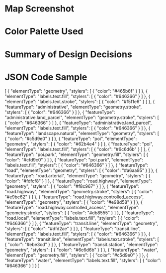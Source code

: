 # Map Screenshot

# Color Palette Used

# Summary of Design Decisions

# JSON Code Sample
[
  {
    "elementType": "geometry",
    "stylers": [
      {
        "color": "#465b6f"
      }
    ]
  },
  {
    "elementType": "labels.text.fill",
    "stylers": [
      {
        "color": "#646366"
      }
    ]
  },
  {
    "elementType": "labels.text.stroke",
    "stylers": [
      {
        "color": "#f5f1e6"
      }
    ]
  },
  {
    "featureType": "administrative",
    "elementType": "geometry.stroke",
    "stylers": [
      {
        "color": "#646366"
      }
    ]
  },
  {
    "featureType": "administrative.land_parcel",
    "elementType": "geometry.stroke",
    "stylers": [
      {
        "color": "#646366"
      }
    ]
  },
  {
    "featureType": "administrative.land_parcel",
    "elementType": "labels.text.fill",
    "stylers": [
      {
        "color": "#646366"
      }
    ]
  },
  {
    "featureType": "landscape.natural",
    "elementType": "geometry",
    "stylers": [
      {
        "color": "#c5d9e0"
      }
    ]
  },
  {
    "featureType": "poi",
    "elementType": "geometry",
    "stylers": [
      {
        "color": "#62b4e4"
      }
    ]
  },
  {
    "featureType": "poi",
    "elementType": "labels.text.fill",
    "stylers": [
      {
        "color": "#6c6d6b"
      }
    ]
  },
  {
    "featureType": "poi.park",
    "elementType": "geometry.fill",
    "stylers": [
      {
        "color": "#cfd9c0"
      }
    ]
  },
  {
    "featureType": "poi.park",
    "elementType": "labels.text.fill",
    "stylers": [
      {
        "color": "#646366"
      }
    ]
  },
  {
    "featureType": "road",
    "elementType": "geometry",
    "stylers": [
      {
        "color": "#a6aa95"
      }
    ]
  },
  {
    "featureType": "road.arterial",
    "elementType": "geometry",
    "stylers": [
      {
        "color": "#fdfcf8"
      }
    ]
  },
  {
    "featureType": "road.highway",
    "elementType": "geometry",
    "stylers": [
      {
        "color": "#f8c967"
      }
    ]
  },
  {
    "featureType": "road.highway",
    "elementType": "geometry.stroke",
    "stylers": [
      {
        "color": "#e9bc62"
      }
    ]
  },
  {
    "featureType": "road.highway.controlled_access",
    "elementType": "geometry",
    "stylers": [
      {
        "color": "#e98d58"
      }
    ]
  },
  {
    "featureType": "road.highway.controlled_access",
    "elementType": "geometry.stroke",
    "stylers": [
      {
        "color": "#db8555"
      }
    ]
  },
  {
    "featureType": "road.local",
    "elementType": "labels.text.fill",
    "stylers": [
      {
        "color": "#646366"
      }
    ]
  },
  {
    "featureType": "transit.line",
    "elementType": "geometry",
    "stylers": [
      {
        "color": "#dfd2ae"
      }
    ]
  },
  {
    "featureType": "transit.line",
    "elementType": "labels.text.fill",
    "stylers": [
      {
        "color": "#646366"
      }
    ]
  },
  {
    "featureType": "transit.line",
    "elementType": "labels.text.stroke",
    "stylers": [
      {
        "color": "#ebe3cd"
      }
    ]
  },
  {
    "featureType": "transit.station",
    "elementType": "geometry",
    "stylers": [
      {
        "color": "#6c6d6b"
      }
    ]
  },
  {
    "featureType": "water",
    "elementType": "geometry.fill",
    "stylers": [
      {
        "color": "#c5d9e0"
      }
    ]
  },
  {
    "featureType": "water",
    "elementType": "labels.text.fill",
    "stylers": [
      {
        "color": "#646366"
      }
    ]
  }
]
